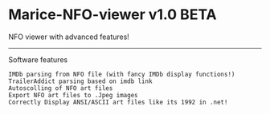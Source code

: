 Marice-NFO-viewer
v1.0 BETA
=================

NFO viewer with advanced features!

_____________________________________________________


Software features
```
IMDb parsing from NFO file (with fancy IMDb display functions!)
TrailerAddict parsing based on imdb link
Autoscolling of NFO art files
Export NFO art files to .Jpeg images
Correctly Display ANSI/ASCII art files like its 1992 in .net!
```
